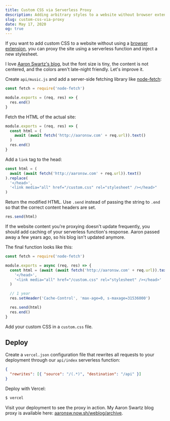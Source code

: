 ```yaml
---
title: Custom CSS via Serverless Proxy
description: Adding arbitrary styles to a website without browser extensions.
slug: custom-css-via-proxy
date: May 17, 2020
og: true
---
```


If you want to add custom CSS to a website without using a [browser extension](https://userstyles.org/), you can proxy the site using a serverless function and
inject a new stylesheet.

I love [Aaron Swartz's blog](http://aaronsw.com/weblog/archive), but the font size is tiny, the content is not centered, and the colors aren't late-night
friendly. Let's improve it.

Create `api/music.js` and add a server-side fetching library like [node-fetch](https://github.com/node-fetch/node-fetch):

```js
const fetch = require('node-fetch')

module.exports = (req, res) => {
  res.end()
}
```

Fetch the HTML of the actual site:

```js
module.exports = (req, res) => {
  const html = (
    await (await fetch('http://aaronsw.com' + req.url)).text()
  )
  res.end()
}
```

Add a `link` tag to the head:

```js
const html = (
  await (await fetch('http://aaronsw.com' + req.url)).text()
).replace(
  '</head>',
  '<link media="all" href="/custom.css" rel="stylesheet" /></head>"
)
```

Return the modified HTML. Use `.send` instead of passing the string to `.end` so that the correct content headers are set.

```js
res.send(html)
```

If the website content you're proxying doesn't update frequently, you should add caching of your serverless function's response. Aaron passed away a few years
ago, so his blog isn't updated anymore.

The final function looks like this:

```js
const fetch = require('node-fetch')

module.exports = async (req, res) => {
  const html = (await (await fetch('http://aaronsw.com' + req.url)).text()).replace(
    '</head>',
    '<link media="all" href="/custom.css" rel="stylesheet" /></head>'
  )

  // 1 year
  res.setHeader('Cache-Control', 'max-age=0, s-maxage=31536000')

  res.send(html)
  res.end()
}
```

Add your custom CSS in a `custom.css` file.

## Deploy

Create a `vercel.json` configuration file that rewrites all requests to your deployment through our `api/index` serverless function:

```json
{
  "rewrites": [{ "source": "/(.*)", "destination": "/api" }]
}
```

Deploy with Vercel:

```bash
$ vercel
```

Visit your deployment to see the proxy in action. My Aaron Swartz blog proxy is available here:
[aaronsw.now.sh/weblog/archive](https://aaronsw.now.sh/weblog/archive).
